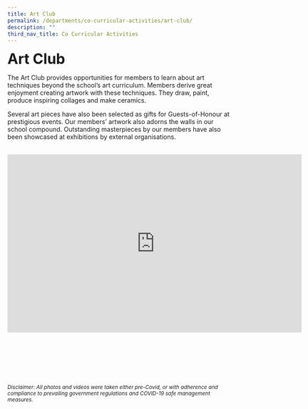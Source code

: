 ```yaml
---
title: Art Club
permalink: /departments/co-curricular-activities/art-club/
description: ""
third_nav_title: Co Curricular Activities
---
```




<b><font size="6">Art Club</font></b>

The Art Club provides opportunities for members to learn about art techniques beyond the school’s art curriculum. Members derive great enjoyment creating artwork with these techniques. They draw, paint, produce inspiring collages and make ceramics.   

Several art pieces have also been selected as gifts for Guests-of-Honour at prestigious events. Our members’ artwork also adorns the walls in our school compound. Outstanding masterpieces by our members have also been showcased at exhibitions by external organisations.

<br>

<center>

<iframe allowfullscreen="true" height="400" width="660" frameborder="0" src="https://docs.google.com/presentation/d/e/2PACX-1vQ85r6sRnbQ-KHquHhjXQq0wAsHgik62IQEmAdGebX6WslR5YUTI4h7lX99hU2t1rzK-o_1Wu0OLdSr/embed?start=true&amp;loop=true&amp;delayms=5000"></iframe>

</center>

<br><br><br><br><br><br>
<sup>_Disclaimer: All photos and videos were taken either pre-Covid, or with adherence and compliance to prevailing government regulations and COVID-19 safe management measures._</sup>